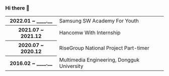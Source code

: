 ### Hi there 👋

<!--
**ruhz3/ruhz3** is a ✨ _special_ ✨ repository because its `README.md` (this file) appears on your GitHub profile.

Here are some ideas to get you started:

- 🔭 I’m currently working on ...
- 🌱 I’m currently learning ...
- 👯 I’m looking to collaborate on ...
- 🤔 I’m looking for help with ...
- 💬 Ask me about ...
- 📫 How to reach me: ...
- 😄 Pronouns: ...
- ⚡ Fun fact: ...
-->
<table>
  <tr>
    <th>2022.01 ~ ____.__</th>
    <td>Samsung SW Academy For Youth</td>
  </tr>
  <tr>
    <th>2021.07 ~ 2021.12</th>
    <td>Hancomw With Internship</td>
  </tr>
  <tr>
    <th>2020.07 ~ 2020.12</th>
    <td>RiseGroup National Project Part-timer</td>
  </tr>
  <tr>
    <th>2016.02 ~ ____.__</th>
    <td>Multimedia Engineering, Dongguk University</td>
  </tr>
</table>
